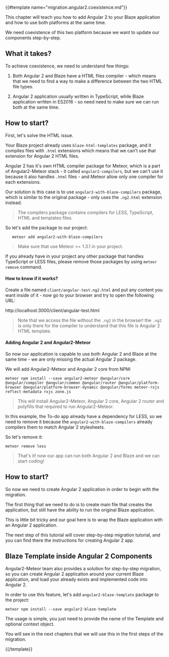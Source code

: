 {{#template name="migration.angular2.coexistence.md"}}

This chapter will teach you how to add Angular 2 to your Blaze application and how to use both platforms at the same time.

We need coexistence of this two platform because we want to update our components step-by-step.

## What it takes?

To achieve coexistence, we need to understand few things:

1. Both Angular 2 and Blaze have a HTML files compiler - which means that we need to find a way to make a difference between the two HTML file types.

2. Angular 2 application usually written in TypeScript, while Blaze application written in ES2016 - so need need to make sure we can run both at the same time.

## How to start?

First, let's solve the HTML issue.

Your Blaze project already uses `blaze-html-templates` package, and it compiles files with `.html` extensions which means that we can't use that extension for Angular 2 HTML files.

Angular 2 has it's own HTML compiler package for Meteor, which is a part of Angular2-Meteor stack - it called `angular2-compilers`, but we can't use it because it also handles `.html` files - and Meteor allow only one compiler for each extensions.

Our solution is this case is to use `angular2-with-blaze-compilers` package, which is similar to the original package - only uses the `.ng2.html` extension instead.

> The compilers package contains compilers for LESS, TypeScript, HTML and templates files.

So let's add the package to our project:

       meteor add angular2-with-blaze-compilers

> Make sure that use Meteor >= 1.3.1 in your project.

If you already have in your project any other package that handles TypeScript or LESS files, please remove those packages by using `meteor remove` command.

#### How to know if it works?

Create a file named `client/angular-test.ng2.html` and put any content you want inside of it - now go to your browser and try to open the following URL:

http://localhost:3000/client/angular-test.html

> Note that we access the file without the `.ng2` in the browser! the `.ng2` is only there for the compiler to understand that this file is Angular 2 HTML template.

#### Adding Angular 2 and Angular2-Meteor

So now our application is capable to use both Angular 2 and Blaze at the same time - we are only missing the actual Angular 2 package.

We will add Angular2-Meteor and Angular 2 core from NPM:

    meteor npm install --save angular2-meteor @angular/core @angular/compiler @angular/common @angular/router @angular/platform-browser @angular/platform-browser-dynamic @angular/forms meteor-rxjs reflect-metadata rxjs zone.js

> This will install Angular2-Meteor, Angular 2 core, Angular 2 router and polyfills that required to run Angular2-Meteor.

In this example, the To-do app already have a dependency for LESS, so we need to remove it because the `angular2-with-blaze-compilers` already compilers them to match Angular 2 stylesheets.

So let's remove it:

    meteor remove less

> That's it! now our app can run both Angular 2 and Blaze and we can start coding!

## How to start?

So now we need to create Angular 2 application in order to begin with the migration.

The first thing that we need to do is to create main file that creates the application, but still have the ability to run the original Blaze application.

This is little bit tricky and our goal here is to wrap the Blaze application with an Angular 2 application.

The next step of this tutorial will cover step-by-step migration tutorial, and you can find there the instructions for creating Angular 2 app.

## Blaze Template inside Angular 2 Components

Angular2-Meteor team also provides a solution for step-by-step migration, so you can create Angular 2 application around your current Blaze application, and load your already exists and implemented code into Angular 2.

In order to use this feature, let's add `angular2-blaze-template` package to the project:

    meteor npm install --save angular2-blaze-template

The usage is simple, you just need to provide the name of the Template and optional context object.

You will see in the next chapters that we will use this in the first steps of the migration.

{{/template}}
